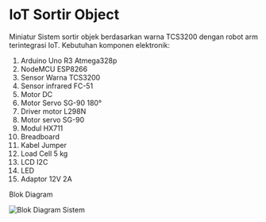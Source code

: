 # IoT Sortir Object 

Miniatur Sistem sortir objek berdasarkan warna TCS3200 dengan robot arm terintegrasi IoT. 
Kebutuhan komponen elektronik:
1. Arduino Uno R3 Atmega328p
2. NodeMCU ESP8266
3. Sensor Warna TCS3200
4. Sensor infrared FC-51
5. Motor DC
6. Motor Servo SG-90 180°
7. Driver motor L298N
8. Motor servo SG-90
9. Modul HX711
10. Breadboard
11. Kabel Jumper
12. Load Cell 5 kg
13. LCD I2C
14. LED
15. Adaptor 12V 2A

Blok Diagram 

![Blok Diagram Sistem](https://user-images.githubusercontent.com/34829115/206660064-8935f0e2-df89-4c89-86b5-f1cfd0600a22.jpg)
